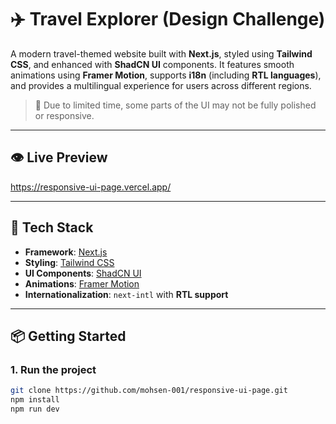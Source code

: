 # ✈️ Travel Explorer (Design Challenge)

A modern travel-themed website built with **Next.js**, styled using **Tailwind CSS**, and enhanced with **ShadCN UI** components. It features smooth animations using **Framer Motion**, supports **i18n** (including **RTL languages**), and provides a multilingual experience for users across different regions.

> 📝 Due to limited time, some parts of the UI may not be fully polished or responsive.

---

## 👁️ Live Preview

https://responsive-ui-page.vercel.app/

---

## 🚀 Tech Stack

- **Framework**: [Next.js](https://nextjs.org/)
- **Styling**: [Tailwind CSS](https://tailwindcss.com/)
- **UI Components**: [ShadCN UI](https://ui.shadcn.com/)
- **Animations**: [Framer Motion](https://www.framer.com/motion/)
- **Internationalization**: `next-intl` with **RTL support**

---

## 📦 Getting Started

### 1. Run the project

```bash
git clone https://github.com/mohsen-001/responsive-ui-page.git
npm install
npm run dev
```
